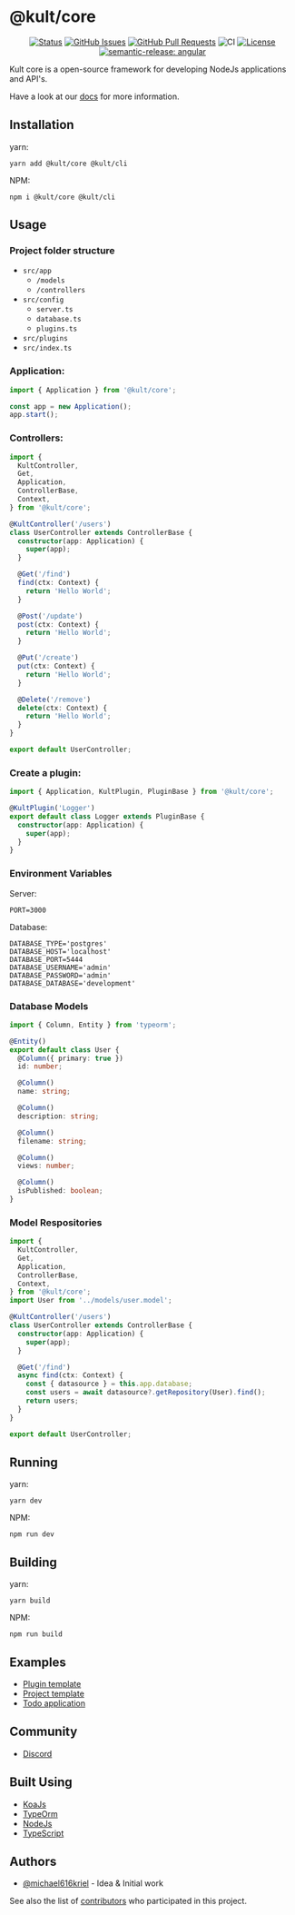 # @kult/core

<div align="center">

[![Status](https://img.shields.io/badge/status-active-success.svg)]()
[![GitHub Issues](https://img.shields.io/github/issues/michael616kriel/kult-core.svg)](https://github.com/michael616kriel/kult-core/issues)
[![GitHub Pull Requests](https://img.shields.io/github/issues-pr/michael616kriel/kult-core.svg)](https://github.com/michael616kriel/kult-core/pulls)
![CI](https://github.com/michael616kriel/kult-core/actions/workflows/ci.yml/badge.svg)
[![License](https://img.shields.io/badge/license-MIT-blue.svg)](/LICENSE)
[![semantic-release: angular](https://img.shields.io/badge/semantic--release-angular-e10079?logo=semantic-release)](https://github.com/semantic-release/semantic-release)

</div>

Kult core is a open-source framework for developing NodeJs applications and API's.

Have a look at our [docs](https://michael616kriel.github.io/kult-docs/) for more information.

## Installation

yarn:

```
yarn add @kult/core @kult/cli
```

NPM:

```
npm i @kult/core @kult/cli
```

## Usage

### Project folder structure

- `src/app`
  - `/models`
  - `/controllers`
- `src/config`
  - `server.ts`
  - `database.ts`
  - `plugins.ts`
- `src/plugins`
- `src/index.ts`

### Application:

```typescript
import { Application } from '@kult/core';

const app = new Application();
app.start();
```

### Controllers:

```typescript
import {
  KultController,
  Get,
  Application,
  ControllerBase,
  Context,
} from '@kult/core';

@KultController('/users')
class UserController extends ControllerBase {
  constructor(app: Application) {
    super(app);
  }

  @Get('/find')
  find(ctx: Context) {
    return 'Hello World';
  }

  @Post('/update')
  post(ctx: Context) {
    return 'Hello World';
  }

  @Put('/create')
  put(ctx: Context) {
    return 'Hello World';
  }

  @Delete('/remove')
  delete(ctx: Context) {
    return 'Hello World';
  }
}

export default UserController;
```

### Create a plugin:

```typescript
import { Application, KultPlugin, PluginBase } from '@kult/core';

@KultPlugin('Logger')
export default class Logger extends PluginBase {
  constructor(app: Application) {
    super(app);
  }
}
```

### Environment Variables

Server:

```
PORT=3000
```

Database:

```
DATABASE_TYPE='postgres'
DATABASE_HOST='localhost'
DATABASE_PORT=5444
DATABASE_USERNAME='admin'
DATABASE_PASSWORD='admin'
DATABASE_DATABASE='development'
```

### Database Models

```typescript title="src/app/model/user.model.ts"
import { Column, Entity } from 'typeorm';

@Entity()
export default class User {
  @Column({ primary: true })
  id: number;

  @Column()
  name: string;

  @Column()
  description: string;

  @Column()
  filename: string;

  @Column()
  views: number;

  @Column()
  isPublished: boolean;
}
```

### Model Respositories

```typescript title="src/app/controllers/user.controller.ts"
import {
  KultController,
  Get,
  Application,
  ControllerBase,
  Context,
} from '@kult/core';
import User from '../models/user.model';

@KultController('/users')
class UserController extends ControllerBase {
  constructor(app: Application) {
    super(app);
  }

  @Get('/find')
  async find(ctx: Context) {
    const { datasource } = this.app.database;
    const users = await datasource?.getRepository(User).find();
    return users;
  }
}

export default UserController;
```

## Running

yarn:

```
yarn dev
```

NPM:

```
npm run dev
```

## Building

yarn:

```
yarn build
```

NPM:

```
npm run build
```

## Examples

- [Plugin template](https://github.com/michael616kriel/kult-plugin-template)
- [Project template](https://github.com/michael616kriel/kult-template)
- [Todo application](https://github.com/michael616kriel/kult-todo-example)

## Community

- [Discord](https://discord.gg/dRwGqHvE)

## Built Using <a name = "built_using"></a>

- [KoaJs](https://koajs.com/)
- [TypeOrm](https://typeorm.io/)
- [NodeJs](https://nodejs.org/en/)
- [TypeScript](https://www.typescriptlang.org/)

## Authors <a name = "authors"></a>

- [@michael616kriel](https://github.com/michael616kriel) - Idea & Initial work

See also the list of [contributors](https://github.com/michael616kriel/kult-core/contributors) who participated in this project.
